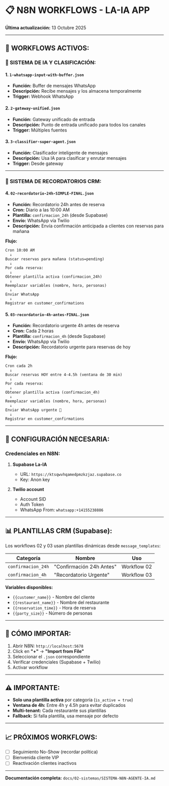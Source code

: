 # 📋 N8N WORKFLOWS - LA-IA APP

**Última actualización:** 13 Octubre 2025

---

## 📁 WORKFLOWS ACTIVOS:

### **🤖 SISTEMA DE IA Y CLASIFICACIÓN:**

#### **1. `1-whatsapp-input-with-buffer.json`**
- **Función:** Buffer de mensajes WhatsApp
- **Descripción:** Recibe mensajes y los almacena temporalmente
- **Trigger:** Webhook WhatsApp

#### **2. `2-gateway-unified.json`**
- **Función:** Gateway unificado de entrada
- **Descripción:** Punto de entrada unificado para todos los canales
- **Trigger:** Múltiples fuentes

#### **3. `3-classifier-super-agent.json`**
- **Función:** Clasificador inteligente de mensajes
- **Descripción:** Usa IA para clasificar y enrutar mensajes
- **Trigger:** Desde gateway

---

### **📱 SISTEMA DE RECORDATORIOS CRM:**

#### **4. `02-recordatorio-24h-SIMPLE-FINAL.json`**
- **Función:** Recordatorio 24h antes de reserva
- **Cron:** Diario a las 10:00 AM
- **Plantilla:** `confirmacion_24h` (desde Supabase)
- **Envío:** WhatsApp vía Twilio
- **Descripción:** Envía confirmación anticipada a clientes con reservas para mañana

**Flujo:**
```
Cron 10:00 AM
  ↓
Buscar reservas para mañana (status=pending)
  ↓
Por cada reserva:
  ↓
Obtener plantilla activa (confirmacion_24h)
  ↓
Reemplazar variables (nombre, hora, personas)
  ↓
Enviar WhatsApp
  ↓
Registrar en customer_confirmations
```

#### **5. `03-recordatorio-4h-antes-FINAL.json`**
- **Función:** Recordatorio urgente 4h antes de reserva
- **Cron:** Cada 2 horas
- **Plantilla:** `confirmacion_4h` (desde Supabase)
- **Envío:** WhatsApp vía Twilio
- **Descripción:** Recordatorio urgente para reservas de hoy

**Flujo:**
```
Cron cada 2h
  ↓
Buscar reservas HOY entre 4-4.5h (ventana de 30 min)
  ↓
Por cada reserva:
  ↓
Obtener plantilla activa (confirmacion_4h)
  ↓
Reemplazar variables (nombre, hora, personas)
  ↓
Enviar WhatsApp urgente 🚨
  ↓
Registrar en customer_confirmations
```

---

## 🔧 CONFIGURACIÓN NECESARIA:

### **Credenciales en N8N:**

1. **Supabase La-IA**
   - URL: `https://ktsqwvhqamedpmzkzjaz.supabase.co`
   - Key: Anon key

2. **Twilio account**
   - Account SID
   - Auth Token
   - WhatsApp From: `whatsapp:+14155238886`

---

## 📊 PLANTILLAS CRM (Supabase):

Los workflows 02 y 03 usan plantillas dinámicas desde `message_templates`:

| Categoría | Nombre | Uso |
|-----------|--------|-----|
| `confirmacion_24h` | "Confirmación 24h Antes" | Workflow 02 |
| `confirmacion_4h` | "Recordatorio Urgente" | Workflow 03 |

**Variables disponibles:**
- `{{customer_name}}` - Nombre del cliente
- `{{restaurant_name}}` - Nombre del restaurante
- `{{reservation_time}}` - Hora de reserva
- `{{party_size}}` - Número de personas

---

## 🚀 CÓMO IMPORTAR:

1. Abrir N8N: `http://localhost:5678`
2. Click en **"+"** → **"Import from File"**
3. Seleccionar el `.json` correspondiente
4. Verificar credenciales (Supabase + Twilio)
5. Activar workflow

---

## ⚠️ IMPORTANTE:

- **Solo una plantilla activa** por categoría (`is_active = true`)
- **Ventana de 4h:** Entre 4h y 4.5h para evitar duplicados
- **Multi-tenant:** Cada restaurante sus plantillas
- **Fallback:** Si falla plantilla, usa mensaje por defecto

---

## 📈 PRÓXIMOS WORKFLOWS:

- [ ] Seguimiento No-Show (recordar política)
- [ ] Bienvenida cliente VIP
- [ ] Reactivación clientes inactivos

---

**Documentación completa:** `docs/02-sistemas/SISTEMA-N8N-AGENTE-IA.md`

